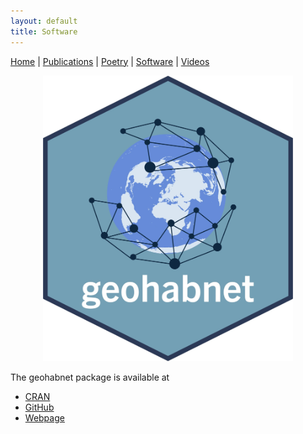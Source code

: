 ```yaml
---
layout: default
title: Software
---
```


<nav>
    <a href="index.html">Home</a> |
    <a href="publications.html">Publications</a> |
    <a href="poetry.html">Poetry</a> |
    <a href="software.html">Software</a> |
    <a href="videos.html">Videos</a>
</nav>

<!-- goehabnet logo -->
<p align="center">
    <img src="geohabnet-logo.jpg" alt="" width="400">
</p>

The geohabnet package is available at

 - [CRAN](https://cran.r-project.org/web/packages/geohabnet/index.html)
 - [GitHub](https://github.com/GarrettLab/HabitatConnectivity)
 - [Webpage](https://garrettlab.github.io/HabitatConnectivity/index.html)